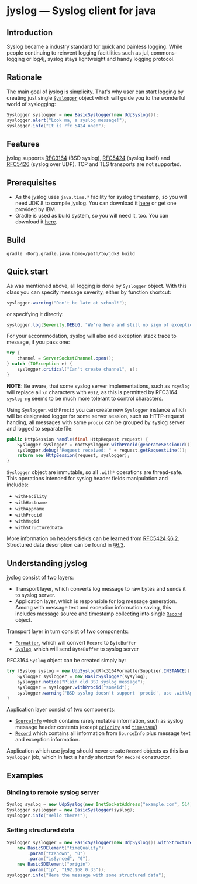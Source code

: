 jyslog — Syslog client for java
===============================

Introduction
------------

Syslog became a industry standard for quick and painless logging. While people continuing to reinvent logging facitilities such as jul, commons-logging or log4j, syslog stays lightweight and handy logging protocol.

Rationale
---------

The main goal of jyslog is simplicity. That's why user can start logging by creating just single [`Syslogger`](https://github.com/hirthwork/jyslog/blob/master/src/main/java/com/reinventedcode/jyslog/Syslogger.java) object which will guide you to the wonderful world of syslogging:

```java
Syslogger syslogger = new BasicSyslogger(new UdpSyslog());
syslogger.alert("Look ma, a syslog message!");
syslogger.info("It is rfc 5424 one!");
```

Features
--------

jyslog supports [RFC3164](http://tools.ietf.org/html/rfc3164) (BSD syslog), [RFC5424](http://tools.ietf.org/html/rfc5424) (syslog itself) and [RFC5426](http://tools.ietf.org/html/rfc5426) (syslog over UDP). TCP and TLS transports are not supported.

Prerequisites
-------------

* As the jyslog uses `java.time.*` facility for syslog timestamp, so you will need JDK 8 to compile jyslog. You can download it [here](https://jdk8.java.net/download.html) or get one provided by IBM.
* Gradle is used as build system, so you will need it, too. You can download it [here](http://www.gradle.org/downloads).

Build
-----
```shell
gradle -Dorg.gradle.java.home=/path/to/jdk8 build
```

Quick start
-----------

As was mentioned above, all logging is done by `Syslogger` object. With this class you can specify message severity, either by function shortcut:

```java
syslogger.warning("Don't be late at school!");
```

or specifying it directly:

```java
syslogger.log(Severity.DEBUG, "We're here and still no sign of exception");
```

For your accommodation, syslog will also add exception stack trace to message, if you pass one:

```java
try {
    channel = ServerSocketChannel.open();
} catch (IOException e) {
    syslogger.critical("Can't create channel", e);
}
```

**NOTE**: Be aware, that some syslog server implementations, such as `rsyslog` will replace all `\n` characters with `#012`, as this is permitted by RFC3164. `syslog-ng` seems to be much more tolerant to control characters.

Using `Syslogger.withProcid` you can create new `Syslogger` instance which will be designated logger for some server session, such as HTTP-request handing, all messages with same `procid` can be grouped by syslog server and logged to separate file:

```java
public HttpSession handle(final HttpRequest request) {
    Syslogger syslogger = rootSyslogger.withProcid(generateSessionId());
    syslogger.debug("Request received: " + request.getRequestLine());
    return new HttpSession(request, syslogger);
}
```

`Syslogger` object are immutable, so all `.with*` operations are thread-safe. This operations intended for syslog header fields manipulation and includes:

* `withFacility`
* `withHostname`
* `withAppname`
* `withProcid`
* `withMsgid`
* `withStructuredData`

More information on headers fields can be learned from [RFC5424 §6.2](http://tools.ietf.org/html/rfc5424#section-6.2). Structured data description can be found in [§6.3](http://tools.ietf.org/html/rfc5424#section-6.3).

Understanding jyslog
--------------------
jyslog consist of two layers:

* Transport layer, which converts log message to raw bytes and sends it to syslog server.
* Application layer, which is responsible for log message generation. Among with message text and exception information saving, this includes message source and timestamp collecting into single [`Record`](https://github.com/hirthwork/jyslog/blob/master/src/main/java/com/reinventedcode/jyslog/Record.java) object.

Transport layer in turn consist of two components:

* [`Formatter`](https://github.com/hirthwork/jyslog/blob/master/src/main/java/com/reinventedcode/jyslog/Formatter.java), which will convert `Record` to `ByteBuffer`
* [`Syslog`](https://github.com/hirthwork/jyslog/blob/master/src/main/java/com/reinventedcode/jyslog/Syslog.java), which will send `ByteBuffer` to syslog server

RFC3164 `Syslog` object can be created simply by:
```java
try (Syslog syslog = new UdpSyslog(Rfc3164FormatterSupplier.INSTANCE)) {
    Syslogger syslogger = new BasicSyslogger(sysylog);
    syslogger.notice("Plain old BSD syslog message");
    syslogger = syslogger.withProcid("someid");
    syslogger.warning("BSD syslog doesn't support 'procid', use .withAppname(...) to set message tag");
}
```

Application layer consist of two components:

* [`SourceInfo`](https://github.com/hirthwork/jyslog/blob/master/src/main/java/com/reinventedcode/jyslog/SourceInfo.java) which contains rarely mutable information, such as syslog message header contents (except [`priority`](http://tools.ietf.org/html/rfc5424#section-6.2.1) and [`timestamp`](http://tools.ietf.org/html/rfc5424#section-6.2.3))
* [`Record`](https://github.com/hirthwork/jyslog/blob/master/src/main/java/com/reinventedcode/jyslog/Record.java) which contains all information from `SourceInfo` plus message text and exception information.

Application which use jyslog should never create `Record` objects as this is a `Syslogger` job, which in fact a handy shortcut for `Record` constructor.

Examples
--------

### Binding to remote syslog server
```java
Syslog syslog = new UdpSyslog(new InetSocketAddress("example.com", 514));
Syslogger syslogger = new BasicSyslogger(syslog);
syslogger.info("Hello there!");
```

### Setting structured data
```java
Syslogger syslogger = new BasicSyslogger(new UdpSyslog()).withStructuredData(
    new BasicSDElement("timeQuality")
        .param("tzKnown", "0")
        .param("isSynced", "0"),
    new BasicSDElement("origin")
        .param("ip", "192.168.0.33"));
syslogger.info("Here the message with some structured data");
```

